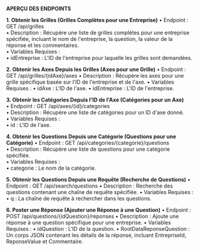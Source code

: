 **APERÇU DES ENDPOINTS**

**1. Obtenir les Grilles (Grilles Complètes pour une Entreprise)**
•	Endpoint : GET /api/grilles  
•	Description : Récupère une liste de grilles complètes pour une entreprise spécifiée, incluant le nom de l'entreprise, la question, la valeur de la réponse et les commentaires.  
•	Variables Requises :  
  •	idEntreprise : L'ID de l'entreprise pour laquelle les grilles sont demandées.  

**2. Obtenir les Axes Depuis les Grilles (Axes pour une Grille)**
•	Endpoint : GET /api/grilles/{idAxe}/axes
•	Description : Récupère les axes pour une grille spécifique basée sur l'ID de l'entreprise et de l'axe.
•	Variables Requises :
  •	idAxe : L'ID de l'axe.
  •	idEntreprise : L'ID de l'entreprise.

**3. Obtenir les Catégories Depuis l'ID de l'Axe (Catégories pour un Axe)**  
•	Endpoint : GET /api/axes/{id}/categories  
•	Description : Récupère une liste de catégories pour un ID d'axe donné.  
•	Variables Requises :  
  •	 id : L'ID de l'axe.  

**4. Obtenir les Questions Depuis une Catégorie (Questions pour une Catégorie)**
•	Endpoint : GET /api/categories/{categorie}/questions  
•	Description : Récupère une liste de questions pour une catégorie spécifiée.  
•	Variables Requises :  
  •	categorie : Le nom de la catégorie.  

**5. Obtenir les Questions Depuis une Requête (Recherche de Questions)**
•	Endpoint : GET /api/search/questions
•	Description : Recherche des questions contenant une chaîne de requête spécifiée.
•	Variables Requises :
  •	q : La chaîne de requête à rechercher dans les questions.

**6. Poster une Réponse (Ajouter une Réponse à une Question)**
•	Endpoint : POST /api/questions/{idQuestion}/reponses
•	Description : Ajoute une réponse à une question spécifique pour une entreprise.
•	Variables Requises :
  •	idQuestion : L'ID de la question.
  •	RootDataReponseQuestion : Un corps JSON contenant les détails de la réponse, incluant EntrepriseId, ReponseValue et Commentaire.
